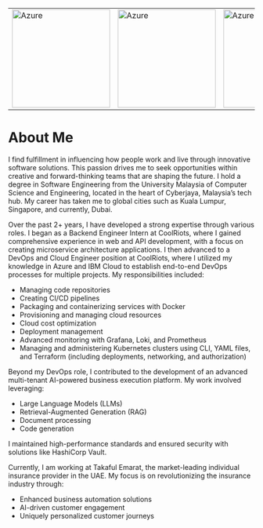 <table>
  <tr>
    <td><img src="https://github.com/user-attachments/assets/b499bce4-8021-4e25-9027-582acd413571" alt="Azure" width="200"/></td>
    <td><img src="https://www.google.com/imgres?q=azure%20data%20fundamentals%20certs%20badges&imgurl=https%3A%2F%2Fimages.credly.com%2Fimages%2F70eb1e3f-d4de-4377-a062-b20fb29594ea%2Fazure-data-fundamentals-600x600.png&imgrefurl=https%3A%2F%2Fwww.credly.com%2Forg%2Fmicrosoft-certification%2Fbadge%2Fmicrosoft-certified-azure-data-fundamentals&docid=-DjB5ZfIZyXIMM&tbnid=WAAXZ6EkzzUgdM&vet=12ahUKEwj-iPHa7uiHAxU4RPEDHVvVJLAQM3oECBYQAA..i&w=600&h=600&hcb=2&ved=2ahUKEwj-iPHa7uiHAxU4RPEDHVvVJLAQM3oECBYQAA" alt="Azure" width="200"/></td>
    <td><img src="https://www.google.com/imgres?q=azure%20data%20fundamentals%20certs%20badges&imgurl=https%3A%2F%2Fimages.credly.com%2Fimages%2F4136ced8-75d5-4afb-8677-40b6236e2672%2Fazure-ai-fundamentals-600x600.png&imgrefurl=https%3A%2F%2Fwww.credly.com%2Forg%2Fmicrosoft-certification%2Fbadge%2Fmicrosoft-certified-azure-ai-fundamentals&docid=-W9vFIJA_qXrnM&tbnid=UuKVN98dSbVQfM&vet=12ahUKEwj-iPHa7uiHAxU4RPEDHVvVJLAQM3oECB0QAA..i&w=600&h=600&hcb=2&ved=2ahUKEwj-iPHa7uiHAxU4RPEDHVvVJLAQM3oECB0QAA" alt="Azure" width="200"/></td>
  </tr>
</table>



# About Me

I find fulfillment in influencing how people work and live through innovative software solutions. This passion drives me to seek opportunities within creative and forward-thinking teams that are shaping the future. I hold a degree in Software Engineering from the University Malaysia of Computer Science and Engineering, located in the heart of Cyberjaya, Malaysia’s tech hub. My career has taken me to global cities such as Kuala Lumpur, Singapore, and currently, Dubai.

Over the past 2+ years, I have developed a strong expertise through various roles. I began as a Backend Engineer Intern at CoolRiots, where I gained comprehensive experience in web and API development, with a focus on creating microservice architecture applications. I then advanced to a DevOps and Cloud Engineer position at CoolRiots, where I utilized my knowledge in Azure and IBM Cloud to establish end-to-end DevOps processes for multiple projects. My responsibilities included:

- Managing code repositories
- Creating CI/CD pipelines
- Packaging and containerizing services with Docker
- Provisioning and managing cloud resources
- Cloud cost optimization
- Deployment management
- Advanced monitoring with Grafana, Loki, and Prometheus
- Managing and administering Kubernetes clusters using CLI, YAML files, and Terraform (including deployments, networking, and authorization)

Beyond my DevOps role, I contributed to the development of an advanced multi-tenant AI-powered business execution platform. My work involved leveraging:

- Large Language Models (LLMs)
- Retrieval-Augmented Generation (RAG)
- Document processing
- Code generation

I maintained high-performance standards and ensured security with solutions like HashiCorp Vault.

Currently, I am working at Takaful Emarat, the market-leading individual insurance provider in the UAE. My focus is on revolutionizing the insurance industry through:

- Enhanced business automation solutions
- AI-driven customer engagement
- Uniquely personalized customer journeys
